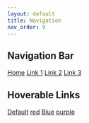 ```yaml
---
layout: default
title: Navigation
nav_order: 9
---
```




## Navigation Bar
<html>
<meta name="viewport" content="width=device-width, initial-scale=1">
<link rel="stylesheet" href="https://www.w3schools.com/w3css/4/w3.css">
<body>
<div class="w3-bar w3-blue">
  <a href="#" class="w3-bar-item w3-button">Home</a>
  <a href="#" class="w3-bar-item w3-button">Link 1</a>
  <a href="#" class="w3-bar-item w3-button">Link 2</a>
  <a href="#" class="w3-bar-item w3-button">Link 3</a>
</div>
</body>
</html>


## Hoverable Links
<html>
<meta name="viewport" content="width=device-width, initial-scale=1">
<link rel="stylesheet" href="https://www.w3schools.com/w3css/4/w3.css">
<body>
<div class="w3-container">

<div class="w3-bar w3-border w3-light-grey">
  <a href="#" class="w3-bar-item w3-button">Default</a>
  <a href="#" class="w3-bar-item w3-button w3-hover-red">red<a>
  <a href="#" class="w3-bar-item w3-button w3-hover-blue">Blue</a>
  <a href="#" class="w3-bar-item w3-button w3-hover-purple">purple</a>


